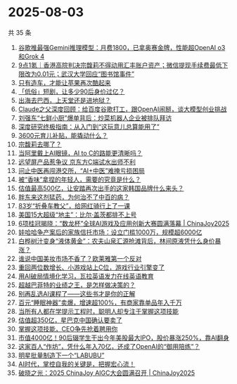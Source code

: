 # 2025-08-03

共 35 条

<!-- BEGIN 36KR -->
<!-- 最后更新时间 2025-08-03 08:57:11 +0800 -->
1. [谷歌推最强Gemini推理模型：月费1800，已拿奥赛金牌，性能超OpenAI o3和Grok 4](https://36kr.com/p/3404902331846279)
1. [9点1氪｜香港高院判决宗馥莉不得动用汇丰账户资产；微信提现手续费最低下限改为0.01元；武汉大学回应“图书馆事件”](https://36kr.com/p/3404496873803140)
1. [只有造车，才能让苹果再次酷起来](https://36kr.com/p/3405093503815044)
1. [「低俗」短剧，让多少90后身价过亿？](https://36kr.com/p/3405003375611521)
1. [出海去巴西，上天堂还是进地狱？](https://36kr.com/p/3405035862527360)
1. [Claude之父深度回顾：给百度谷歌打工，跟OpenAI闹掰，谈大模型创业挑战](https://36kr.com/p/3405472810176131)
1. [刘强东“七鲜小厨”爆单背后：炒菜机器人企业被排队拜访](https://36kr.com/p/3405302087454083)
1. [深度研究终极指南：从入门到“这玩意儿总算能用了”](https://36kr.com/p/3392647475153280)
1. [3600元育儿补贴，能撬动什么？](https://36kr.com/p/3405187111931265)
1. [宗馥莉去哪了？](https://36kr.com/p/3405517777440134)
1. [当阿里戴上AI眼镜，AI to C的路能更清晰吗？](https://36kr.com/p/3404016209254536)
1. [远望屏产品惹争议 京东方C端试水出师不利](https://36kr.com/p/3404332580015746)
1. [问止中医再闯港交所，“AI+中医”难掩亏损困局](https://36kr.com/p/3405315480358536)
1. [被“香味”拿捏的年轻人，需要的究竟是什么？](https://36kr.com/p/3405030960975490)
1. [估值最高500亿，让安踏再次出手的这家韩国品牌什么来头？](https://36kr.com/p/3404434080009605)
1. [胖东来这剂猛药，为何治不了中百的病？](https://36kr.com/p/3404270868549253)
1. [83岁“折叠车教父”，给网红骑行上了一课](https://36kr.com/p/3405340760788355)
1. [美国15大超级“地主”：比尔·盖茨都排不上号](https://36kr.com/p/3405065008451201)
1. [6项桂冠揭晓：“数龙杯”全球AI游戏及应用创新大赛圆满落幕 | ChinaJoy2025](https://36kr.com/p/3405732408839815)
1. [娃哈哈争产案后的家族信托市场：设立门槛1000万，规模超6000亿](https://36kr.com/p/3404446490676610)
1. [白桦树汁变身“液体黄金”：农夫山泉汇源抢滩背后，林间原液凭什么身价暴涨？](https://36kr.com/p/3405310822682244)
1. [谁说中国美妆市场不香了？欧莱雅第一个反对](https://36kr.com/p/3402490336598147)
1. [重回两位数增长、小游戏站上C位，游戏行业引擎变了](https://36kr.com/p/3404430971784577)
1. [用AI破局情境化学习，瓦拉英语发力在线英语教育](https://36kr.com/p/3405695180230021)
1. [超越巴菲特的业绩之王，是怎样做决策的？](https://36kr.com/p/3401113517853061)
1. [别再乱选AI课程了——这些书才是你的正解](https://36kr.com/p/3378474084538880)
1. [百元“睡眠神器”卖爆，增速超100%，有商家靠单品年入千万](https://36kr.com/p/3405711697333636)
1. [当所有人都在学提示工程时，聪明人却专注于掌握这项技能](https://36kr.com/p/3377415200184841)
1. [估值超350亿，星巴克中国确认要卖了](https://36kr.com/p/3404295966035585)
1. [掌握这项技能，CEO争先抢着聘用你](https://36kr.com/p/3376080298809605)
1. [市值4000亿！90后辍学生干出今年美股最大IPO，股价暴涨250%，靠AI翻身](https://36kr.com/p/3404981902249604)
1. [这家百人“作坊”，凭什么年入70亿，还成了OpenAI的“御用陪练”？](https://36kr.com/p/3404237492374915)
1. [明星批量制造下一个“LABUBU”](https://36kr.com/p/3404272059764101)
1. [AI时代，掌控自我的关键是，把握宏心流！](https://36kr.com/p/3401101761333636)
1. [破晓之光：2025 ChinaJoy AIGC大会圆满召开 | ChinaJoy2025](https://36kr.com/p/3404585074806152)
<!-- END 36KR -->